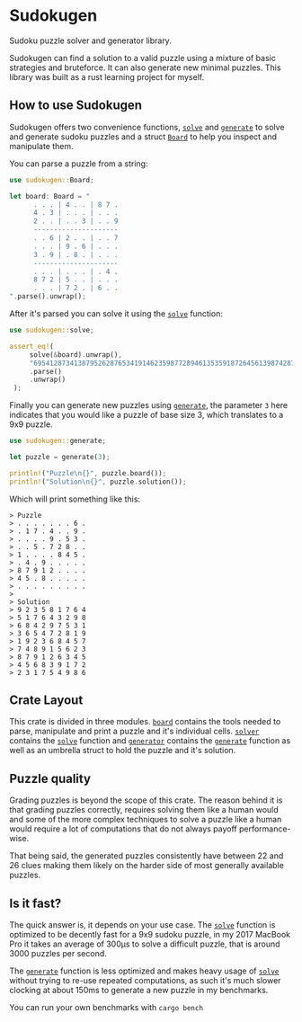 # Sudokugen

Sudoku puzzle solver and generator library.

Sudokugen can find a solution to a valid puzzle using a mixture of basic strategies
and bruteforce. It can also generate new minimal puzzles.
This library was built as a rust learning project for myself.

## How to use Sudokugen
Sudokugen offers two convenience functions, [`solve`] and [`generate`] to solve and generate
sudoku puzzles and a struct [`Board`] to help you inspect and manipulate them.

You can parse a puzzle from a string:

```rust
use sudokugen::Board;

let board: Board = "
      . . . | 4 . . | 8 7 .
      4 . 3 | . . . | . . .
      2 . . | . . 3 | . . 9
      ---------------------
      . . 6 | 2 . . | . . 7
      . . . | 9 . 6 | . . .
      3 . 9 | . 8 . | . . .
      ---------------------
      . . . | . . . | . 4 .
      8 7 2 | 5 . . | . . .
      . . . | 7 2 . | 6 . .
".parse().unwrap();
```

After it's parsed you can solve it using the [`solve`] function:
```rust
use sudokugen::solve;

assert_eq!(
     solve(&board).unwrap(),
     "695412873413879526287653419146235987728946135359187264561398742872564391934721658"
     .parse()
     .unwrap()
 );
```

Finally you can generate new puzzles using [`generate`], the parameter `3` here indicates that
you would like a puzzle of base size 3, which translates to a 9x9 puzzle.

```rust
use sudokugen::generate;

let puzzle = generate(3);

println!("Puzzle\n{}", puzzle.board());
println!("Solution\n{}", puzzle.solution());
```

Which will print something like this:

 ```
 > Puzzle
 > . . . . . . . 6 .
 > . 1 7 . 4 . . 9 .
 > . . . . 9 . 5 3 .
 > . . 5 . 7 2 8 . .
 > 1 . . . . 8 4 5 .
 > . 4 . 9 . . . . .
 > 8 7 9 1 2 . . . .
 > 4 5 . 8 . . . . .
 > . . . . . . . . .
 >
 > Solution
 > 9 2 3 5 8 1 7 6 4
 > 5 1 7 6 4 3 2 9 8
 > 6 8 4 2 9 7 5 3 1
 > 3 6 5 4 7 2 8 1 9
 > 1 9 2 3 6 8 4 5 7
 > 7 4 8 9 1 5 6 2 3
 > 8 7 9 1 2 6 3 4 5
 > 4 5 6 8 3 9 1 7 2
 > 2 3 1 7 5 4 9 8 6
 ```

## Crate Layout
This crate is divided in three modules. [`board`] contains the tools needed to parse, manipulate and print
a puzzle and it's individual cells. [`solver`] contains the [`solve`] function and [`generator`] contains
the [`generate`] function as well as an umbrella struct to hold the puzzle and it's solution.

## Puzzle quality
Grading puzzles is beyond the scope of this crate. The reason behind it is that grading puzzles
correctly, requires solving them like a human would and some of the more complex techniques to solve
a puzzle like a human would require a lot of computations that do not always payoff performance-wise.

That being said, the generated puzzles consistently have between 22 and 26 clues making them likely
on the harder side of most generally available puzzles.

## Is it fast?
The quick answer is, it depends on your use case. The [`solve`] function is optimized to be
decently fast for a 9x9 sudoku puzzle, in my 2017 MacBook Pro it takes an average of 300μs
to solve a difficult puzzle, that is around 3000 puzzles per second.

The [`generate`] function is less optimized and makes heavy usage of [`solve`] without trying to
re-use repeated computations, as such it's much slower clocking at about 150ms to generate
a new puzzle in my benchmarks.

You can run your own benchmarks with `cargo bench`

[`solve`]: https://docs.rs/sudokugen/solver/fn.solve.html
[`solver`]: https://docs.rs/sudokugen/solver/index.html
[`generate`]: https://docs.rs/sudokugen/solver/generator/fn.generate.html
[`generator`]: https://docs.rs/sudokugen/solver/generator/index.html
[`Board`]: https://docs.rs/sudokugen/board/struct.Board.html
[`board`]: https://docs.rs/sudokugen/board/index.html